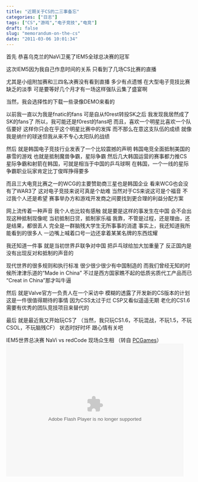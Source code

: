 ```yaml
---
title: "近期关于CS的二三事备忘"
categories: ["日志"]
tags: ["CS","游戏","电子竞技","电竞"]
draft: false
slug: "memorandum-on-the-cs"
date: "2011-03-06 10:01:34"
---
```


首先
恭喜乌克兰的NaVi卫冕了IEM5全球总决赛的冠军

这次IEM5因为我自己作息时间的关系
只看到了几场CS比赛的直播

尤其是小组附加赛和三四名决赛没有看到直播
多少有点遗憾
在大型电子竞技比赛缺乏的淡季
可是要等好几个月才有一场这样强队云集了盛宴啊

当然，我会选择性的下载一些录像DEMO来看的

以前我一直以为我是fnatic的fans
可是自从f0rest转投SK之后
我发现我居然成了SK的fans了
所以，我可能还是f0rest的fans吧
而且，喜欢一个明星比喜欢一个队伍要好
这样你只会在乎这个明星比赛中的发挥
而不那么在意这支队伍的成绩
就像我是纳什的球迷但我从来不专心太阳队的战绩

然后
就是韩国电子竞技行业发表了一个比较震撼的声明
韩国电竞全面抵制美国的暴雪的游戏
也就是抵制魔兽争霸，星际争霸
然后几大韩国运营的赛事都力推CS
星际争霸和射箭在韩国，可就是相当于中国的乒乓球啊
在韩国，一个一线的星际争霸职业玩家肯定比丁俊晖挣得要多

而且三大电竞比赛之一的WCG的主要赞助商三星也是韩国企业
看来WCG也会没有了WAR3了
这对电子竞技来说可真是个劫难
当然对于CS来说这可是个福音
不过我个人还是希望
赛事举办方和游戏开发商之间要找到更合理的利益分配方案

网上流传着一种声音
我个人也比较有感触
就是要是这样的事发生在中国
会不会出现这种抵制现像呢
当初抵制日贷，抵制家乐福
我靠，不管是过程，还是理由，还是结果，都很丢人
完全是一群脑残大学生无所事事的消遣
事实上，我还知道我所能看到的很多人
一边嘴上喊着口号一边还拿着某某名牌的东西炫耀

我还知道一件事
就是当初世界乒联争对中国
把乒乓球给加大加重量了
反正国内是没有出现反对和抵制的声音的

现代世界的很多规则和执行标准
很少很少很少有中国制造的
而我们曾经无知的时候所津津乐道的“Made in China”
不过是西方国家瞧不起的低质劣质代工产品而已
“Creat in China”那才叫牛逼

然后
就是Valve官方一负责人在一个采访中
模糊的透露了开发新的CS版本的计划
这是一件很值得期待的事情
因为CSS太过于烂
CSP又看似遥遥无期
老化的CS1.6需要有优秀的团队竞技项目来替代的

最后
就是最近我又开始玩CS了
（当然，我只玩CS1.6，不玩混战，不玩1.5，不玩CSOL，不玩脑残CF）
状态时好时坏
跟心情有关吧

IEM5世界总决赛 NaVi vs redCode 现场众生相 （转自 <a href="http://v.pcgames.com.cn/video-38584.html" target="_blank">PCGames</a>）
<embed src="http://flv.pcgames.com.cn/player/pcplayer_2.swf" flashVars="domain=pcgames&flv=pcgames/videocenter/interior/2011/03/03/152E1D8B2B8AA857.mp4&thumb=pcgames/videocenter/interior/2011/03/03/152E1D8B2B8AA857_480x360.jpg&id=38584&autoplay=false" allowScriptAccess="always" allowFullScreen="true" width="480" height="360" type="application/x-shockwave-flash"></embed>
